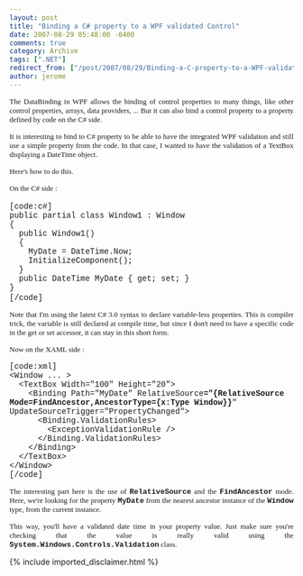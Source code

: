 ```yaml
---
layout: post
title: "Binding a C# property to a WPF validated Control"
date: 2007-08-29 05:48:00 -0400
comments: true
category: Archive
tags: [".NET"]
redirect_from: ["/post/2007/08/29/Binding-a-C-property-to-a-WPF-validated-Control.aspx", "/post/2007/08/29/binding-a-c-property-to-a-wpf-validated-control.aspx"]
author: jerome
---
```

<!-- more -->
<p align="justify">
<font face="trebuchet ms,geneva" size="2">The DataBinding in WPF allows the binding&nbsp;of control properties to many things, like other control properties, arrays, data providers, ... But it can also bind a control property to a property defined by code on the C# side. </font>
</p>
<p align="justify">
<font face="trebuchet ms,geneva" size="2">It is interesting to bind to C# property to be able to have the integrated WPF validation and still use a simple property from&nbsp;the code. In that case, I wanted to have the validation of a TextBox displaying a DateTime object. </font>
</p>
<p>
<font face="trebuchet ms,geneva" size="2">Here&#39;s how to do this. </font>
</p>
<p>
<font face="trebuchet ms,geneva" size="2">On the C# side :</font> <br />
<font size="2" color="#0000ff"><br />
</font><font face="Courier New">[code:c#]<br />
public partial class Window1 : Window<br />
{&nbsp; <br />
&nbsp; public Window1()&nbsp; <br />
&nbsp; {&nbsp;&nbsp;&nbsp; <br />
&nbsp;&nbsp;&nbsp; MyDate = DateTime.Now;<br />
&nbsp;&nbsp;&nbsp; InitializeComponent();<br />
&nbsp; }<br />
&nbsp; public DateTime MyDate { get; set; }<br />
}<br />
[/code]</font>&nbsp; 
</p>
<p align="justify">
<font face="trebuchet ms,geneva" size="2">Note that I&#39;m using the latest C# 3.0 syntax to declare variable-less properties. This is compiler trick, the variable is still declared at compile time, but since I don&#39;t need to have a specific code in the get or set accessor, it can stay in this short form. </font>
</p>
<p align="justify">
<font face="trebuchet ms,geneva" size="2">Now on the XAML side : </font>
</p>
<font face="courier new,courier">[code:xml]<br />
&lt;Window ... &gt;<br />
&nbsp; &lt;TextBox Width=&quot;100&quot; Height=&quot;20&quot;&gt;<br />
&nbsp;&nbsp;&nbsp; &lt;Binding Path=&quot;MyDate&quot; RelativeSource<strong>=&quot;{RelativeSource Mode=FindAncestor,AncestorType={x:Type Window}}</strong>&quot; UpdateSourceTrigger=&quot;PropertyChanged&quot;&gt;<br />
&nbsp;&nbsp;&nbsp;&nbsp;&nbsp; &lt;Binding.ValidationRules&gt;<br />
&nbsp;&nbsp;&nbsp;&nbsp;&nbsp;&nbsp;&nbsp; &lt;ExceptionValidationRule /&gt;<br />
&nbsp;&nbsp;&nbsp;&nbsp;&nbsp; &lt;/Binding.ValidationRules&gt;<br />
&nbsp;&nbsp;&nbsp; &lt;/Binding&gt;<br />
&nbsp; &lt;/TextBox&gt;<br />
&lt;/Window&gt; <br />
[/code]</font> 
<p align="justify">
<font face="Verdana" size="2"><font face="trebuchet ms,geneva">The interesting part here is the use of</font> <strong><font face="Courier New">RelativeSource</font></strong> <font face="trebuchet ms,geneva">and the</font> <strong><font face="Courier New">FindAncestor</font></strong> <font face="trebuchet ms,geneva">mode. Here, we&#39;re looking for the property</font> <strong><font face="Courier New">MyDate</font> </strong><font face="trebuchet ms,geneva">from the nearest ancestor&nbsp;instance&nbsp;of the</font> <strong><font face="Courier New">Window</font></strong> <font face="trebuchet ms,geneva">type, from the current instance.</font></font><font face="trebuchet ms,geneva"> </font>
</p>
<p align="justify">
<font face="Verdana" size="2"><font face="trebuchet ms,geneva">This way, you&#39;ll have a validated date time in your property value. Just make sure you&#39;re checking that the value is really valid using the</font> <strong><font face="Courier New">System.Windows.Controls.Validation</font></strong> <font face="trebuchet ms,geneva">class.</font></font><font face="trebuchet ms,geneva"> </font>
</p>

{% include imported_disclaimer.html %}
